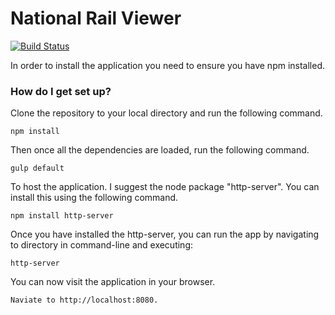 # National Rail Viewer #

[![Build Status](https://travis-ci.org/GarethOates/nationalrailviewer.svg?branch=master)](https://travis-ci.org/GarethOates/nationalrailviewer)

In order to install the application you need to ensure you have npm installed.

### How do I get set up? ###

Clone the repository to your local directory and run the following command.

```
npm install
```

Then once all the dependencies are loaded, run the following command.

```
gulp default
```

To host the application.  I suggest the node package "http-server".  You can install this using the following command.
```
npm install http-server
```

Once you have installed the http-server, you can run the app by navigating to directory in command-line and executing:
```
http-server
```

You can now visit the application in your browser.

```
Naviate to http://localhost:8080.
```

